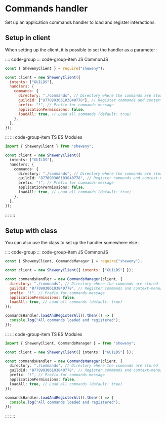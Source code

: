 # Commands handler

Set up an application commands handler to load and register interactions.

## Setup in client

When setting up the client, it is possible to set the handler as a parameter :

:::: code-group
::: code-group-item JS CommonJS

```js
const { ShewenyClient } = require("sheweny");

const client = new ShewenyClient({
  intents: ["GUILDS"],
  handlers: {
    commands: {
      directory: "./commands", // Directory where the commands are stored
      guildId: ["877090306103840778"], // Register commands and context-menus in this guild
      prefix: "!", // Prefix for commands-message
      applicationPermissions: false,
      loadAll: true, // Load all commands (default: true)
    },
  },
});
```

:::
::: code-group-item TS ES Modules

```ts
import { ShewenyClient } from "sheweny";

const client = new ShewenyClient({
  intents: ["GUILDS"],
  handlers: {
    commands: {
      directory: "./commands", // Directory where the commands are stored
      guildId: "877090306103840778", // Register commands and context-menus in this guild
      prefix: "!", // Prefix for commands-message
      applicationPermissions: false,
      loadAll: true, // Load all commands (default: true)
    },
  },
});
```

:::
::::

## Setup with class

You can also use the class to set up the handler somewhere else :

:::: code-group
::: code-group-item JS CommonJS

```js
const { ShewenyClient, CommandsManager } = require("sheweny");

const client = new ShewenyClient({ intents: ["GUILDS"] });

const commandsHandler = new CommandsManager(client, {
  directory: "./commands", // Directory where the commands are stored
  guildId: "877090306103840778", // Register commands and context-menus in this guild
  prefix: "!", // Prefix for commands-message
  applicationPermissions: false,
  loadAll: true, // Load all commands (default: true)
});

commandsHandler.loadAndRegisterAll().then(() => {
  console.log("All commands loaded and registered");
});
```

:::
::: code-group-item TS ES Modules

```ts
import { ShewenyClient, CommandsManager } = from "sheweny";

const client = new ShewenyClient({ intents: ["GUILDS"] });

const commandsHandler = new CommandsManager(client, {
  directory: "./commands", // Directory where the commands are stored
  guildId: "877090306103840778", // Register commands and context-menus in this guild
  prefix: "!", // Prefix for commands-message
  applicationPermissions: false,
  loadAll: true, // Load all commands (default: true)
});

commandsHandler.loadAndRegisterAll().then(() => {
  console.log("All commands loaded and registered");
});
```

:::
::::
